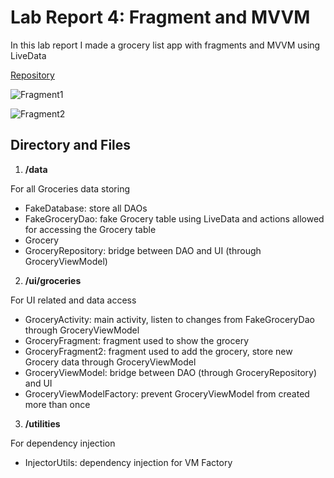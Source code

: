 # Lab Report 4: Fragment and MVVM
In this lab report I made a grocery list app with fragments and MVVM using LiveData

[Repository](https://github.com/hiradevina/learn-tktpl-1706979221/tree/lab-4) 

![Fragment1](https://lh3.googleusercontent.com/8GcEpR6GuMCy9F1BfSvrg5pyg04GQIK8CAW8pfIG7ysMM_-BBNqhQvYPwG-DY2qe2owplmtPjwLaSmMwfq_INMFTM6uItV0B7ijjsFsmdzNZV8b29TXDZur2BJ_m8Wbj3cIcHbi7dew0QIUqo3arsh51OsfhbAukaLfzcUg6CUV3fh9mdTkYiNpZVcC5i_Md34BfVVWpWB7sMCMZxhS5z4ARgwz8sQj2IKWFyQYixqv1DrZPBoaBst18tbBCnI4l43OBm1a1uaI0ydReXludD13CkxPUDSpS8sJHk5MfSBDt1NYABNdtPZvqe0_lJKkzOfg8nhBB-6RDfgP8-e7ofy2ey3Wnnw4I8aeOnhAUDtFaqgcO2rS37qG4Q3AQ9fDqnzyLFK0F-g3wFialnYBXSf4Je0PEMpL0MjkIHG78qsXB3e2vOZi_z-6HRWqVn6PdrNSAxXAeF5SK_ivjeFMPJjcot5ppFzoXubiGDdZsEe35wF-jgURlApO0AbQem_NTQ2vmSdhOy1piOHv8dYSUDGbmArtqvT6NSrpF2XGJKeMQ8C-y91pnHbfbWcq6HEzdnJggNdbEavBDmc0JPNVYDAc1rY7DGHIUDxec-alV5h-YMqjIrbTO1NoErLc8qyCIqWPxHqNoWa1NLiXY8_W8ClNtl2_OoEVbXoV037KNX3VSc3LWHzNydcgpK2bh=w165-h343-no?authuser=0)

![Fragment2](https://lh3.googleusercontent.com/kW5WYl_1f20-eRh0SHBSEpLPJNRD2kwQ6UTjNzXcYtJtDb8ZiPoIsDwPzoEtW9nyoW1qNY-l0fl7XdA3rLBc2QOaDwSgOaC_jWCz0QFDuxBuzXFLFs0u1TytWF-XP7twfJhiGAC4Sg2BWQP0LjMRE4K44NDALz9_6zSFTbu6NdUeBM0GSbuOzotv_DQXao5cWgwigJnzt-D6d3GEyfKshGIWbBkIsrxFsrKGtExIK7pt46LtEE4moHHUAVHpA8Ls1XFcp1n7UVZNDnr9ENUVbx_fj8izNKhG38iSiK0IF7ZyPilgrlzhf9PFno1-NT3Ngc25QymMWXia6XWvkNGnECUT-XJ2tfsha1fAOKu2q9oynlAHlXZKpqdpSWx3PdYjpbDv7kKnBmPlFRECFQnOj4f7oOuU-urcqDo2ZfAd9mdp0fvi6JzSY3iwoWbkFjCs22nxfO1afbCtMOtquS8lHSsEyqWfmFqzh8XkBOyi3R8p_ImmMotZ-pcr3IFnXBaKWJ_zGl44z1WxBj0SMI3pfwQpryoc4R-pF9gVZ-4CQBh7FpugmI_2Cxz_AyH3pdMNW98nVf40Vs0Ta7ANdUB3RZHV6QDaJyxC1EN_Lr9ncS3NlI1CTn8daH4RV3XJSg1RCOp9pb1-b_NO4ONj93_GSpMn-n_7yzZj7U5wqfS_Vdw9IHPjLh5UWhk7F9Xw=w397-h846-no?authuser=0)
## Directory and Files
1. **/data**

For all Groceries data storing
- FakeDatabase: store all DAOs
- FakeGroceryDao: fake Grocery table using LiveData and actions allowed for accessing the Grocery table
- Grocery
- GroceryRepository: bridge between DAO and UI (through GroceryViewModel)
2. **/ui/groceries**

For UI related and data access
- GroceryActivity: main activity, listen to changes from FakeGroceryDao through GroceryViewModel
- GroceryFragment: fragment used to show the grocery
- GroceryFragment2: fragment used to add the grocery, store new Grocery data through GroceryViewModel
- GroceryViewModel: bridge between DAO (through GroceryRepository) and UI
- GroceryViewModelFactory: prevent GroceryViewModel from created more than once
3. **/utilities**

For dependency injection
- InjectorUtils: dependency injection for VM Factory